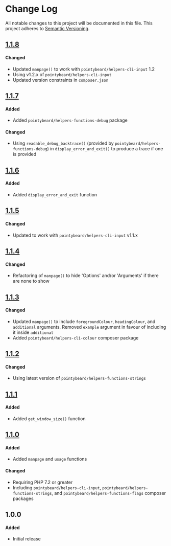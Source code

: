 # Change Log

All notable changes to this project will be documented in this file.
This project adheres to [Semantic Versioning](http://semver.org/).

## [1.1.8][]
#### Changed
-   Updated `manpage()` to work with `pointybeard/helpers-cli-input` 1.2
-   Using v1.2.x of `pointybeard/helpers-cli-input`
-   Updated version constraints in `composer.json`

## [1.1.7][]
#### Added
-   Added `pointybeard/helpers-functions-debug` package

#### Changed
-   Using `readable_debug_backtrace()` (provided by `pointybeard/helpers-functions-debug`) in `display_error_and_exit()` to produce a trace if one is provided

## [1.1.6][]
#### Added
-   Added `display_error_and_exit` function

## [1.1.5][]
#### Changed
-   Updated to work with `pointybeard/helpers-cli-input` v1.1.x

## [1.1.4][]
#### Changed
-   Refactoring of `manpage()` to hide 'Options' and/or 'Arguments' if there are none to show

## [1.1.3][]
#### Changed
-   Updated `manpage()` to include `foregroundColour`, `headingColour`, and `additional` arguments. Removed `example` argument in favour of including it inside `additional`
-   Added `pointybeard/helpers-cli-colour` composer package

## [1.1.2][]
#### Changed
-   Using latest version of `pointybeard/helpers-functions-strings`

## [1.1.1][]
#### Added
-   Added `get_window_size()` function

## [1.1.0][]
#### Added
-   Added `manpage` and `usage` functions

#### Changed
-   Requiring PHP 7.2 or greater
-   Including `pointybeard/helpers-cli-input`, `pointybeard/helpers-functions-strings`, and `pointybeard/helpers-functions-flags` composer packages

## 1.0.0
#### Added
-   Initial release

[1.1.8]: https://github.com/pointybeard/helpers-functions-cli/compare/1.1.7...1.1.8
[1.1.7]: https://github.com/pointybeard/helpers-functions-cli/compare/1.1.6...1.1.7
[1.1.6]: https://github.com/pointybeard/helpers-functions-cli/compare/1.1.5...1.1.6
[1.1.5]: https://github.com/pointybeard/helpers-functions-cli/compare/1.1.4...1.1.5
[1.1.4]: https://github.com/pointybeard/helpers-functions-cli/compare/1.1.3...1.1.4
[1.1.3]: https://github.com/pointybeard/helpers-functions-cli/compare/1.1.2...1.1.3
[1.1.2]: https://github.com/pointybeard/helpers-functions-cli/compare/1.1.1...1.1.2
[1.1.1]: https://github.com/pointybeard/helpers-functions-cli/compare/1.1.0...1.1.1
[1.1.0]: https://github.com/pointybeard/helpers-functions-cli/compare/1.0.0...1.1.0
